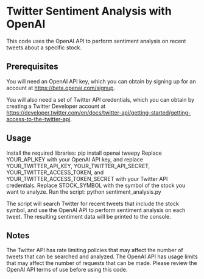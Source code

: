 # Twitter Sentiment Analysis with OpenAI
This code uses the OpenAI API to perform sentiment analysis on recent tweets about a specific stock.
## Prerequisites
You will need an OpenAI API key, which you can obtain by signing up for an account at https://beta.openai.com/signup.

You will also need a set of Twitter API credentials, which you can obtain by creating a Twitter Developer account at https://developer.twitter.com/en/docs/twitter-api/getting-started/getting-access-to-the-twitter-api.

## Usage
Install the required libraries: pip install openai tweepy
Replace YOUR_API_KEY with your OpenAI API key, and replace YOUR_TWITTER_API_KEY, YOUR_TWITTER_API_SECRET, YOUR_TWITTER_ACCESS_TOKEN, and YOUR_TWITTER_ACCESS_TOKEN_SECRET with your Twitter API credentials.
Replace STOCK_SYMBOL with the symbol of the stock you want to analyze.
Run the script: python sentiment_analysis.py

The script will search Twitter for recent tweets that include the stock symbol, and use the OpenAI API to perform sentiment analysis on each tweet. The resulting sentiment data will be printed to the console.

## Notes
The Twitter API has rate limiting policies that may affect the number of tweets that can be searched and analyzed.
The OpenAI API has usage limits that may affect the number of requests that can be made. Please review the OpenAI API terms of use before using this code.
